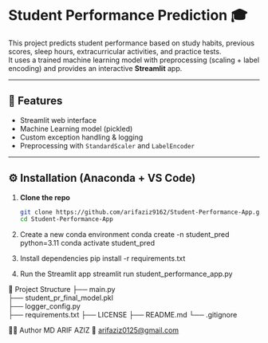 # Student Performance Prediction 🎓

This project predicts student performance based on study habits, previous scores, sleep hours, extracurricular activities, and practice tests.  
It uses a trained machine learning model with preprocessing (scaling + label encoding) and provides an interactive **Streamlit** app.

---

## 🚀 Features
- Streamlit web interface  
- Machine Learning model (pickled)  
- Custom exception handling & logging  
- Preprocessing with `StandardScaler` and `LabelEncoder`

---

## ⚙️ Installation (Anaconda + VS Code)

1. **Clone the repo**
   ```bash
   git clone https://github.com/arifaziz9162/Student-Performance-App.git
   cd Student-Performance-App

2. Create a new conda environment
conda create -n student_pred python=3.11
conda activate student_pred

3. Install dependencies
pip install -r requirements.txt

4. Run the Streamlit app
streamlit run student_performance_app.py

📂 Project Structure
├── main.py                     
├── student_pr_final_model.pkl  
├── logger_config.py            
├── requirements.txt
├── LICENSE
├── README.md
└── .gitignore

🧑‍💻 Author
MD ARIF AZIZ
📧 arifaziz0125@gmail.com
